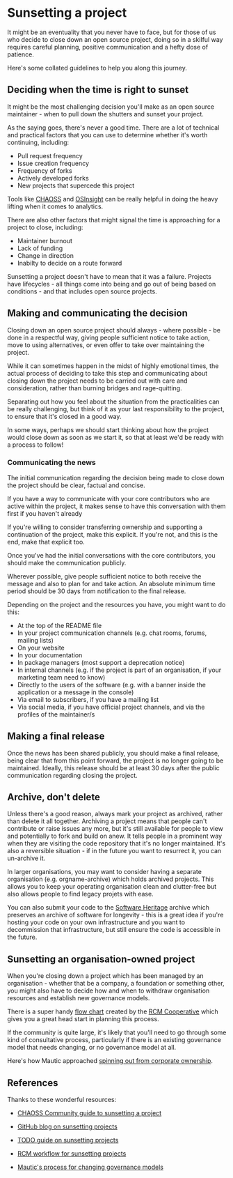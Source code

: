 # Sunsetting a project

It might be an eventuality that you never have to face, but for those of us who decide to close down an open source project, doing so in a skilful way requires careful planning, positive communication and a hefty dose of patience.

Here's some collated guidelines to help you along this journey.

## Deciding when the time is right to sunset

It might be the most challenging decision you'll make as an open source maintainer - when to pull down the shutters and sunset your project.

As the saying goes, there's never a good time. There are a lot of technical and practical factors that you can use to determine whether it's worth continuing, including:

- Pull request frequency
- Issue creation frequency
- Frequency of forks
- Actively developed forks
- New projects that supercede this project

Tools like [CHAOSS](https://chaoss.community/) and [OSInsight](https://ossinsight.io) can be really helpful in doing the heavy lifting when it comes to analytics.

There are also other factors that might signal the time is approaching for a project to close, including:

- Maintainer burnout
- Lack of funding
- Change in direction
- Inabilty to decide on a route forward

Sunsetting a project doesn't have to mean that it was a failure. Projects have lifecycles - all things come into being and go out of being based on conditions - and that includes open source projects.

## Making and communicating the decision

Closing down an open source project should always - where possible - be done in a respectful way, giving people sufficient notice to take action, move to using alternatives, or even offer to take over maintaining the project.

While it can sometimes happen in the midst of highly emotional times, the actual process of deciding to take this step and communicating about closing down the project needs to be carried out with care and consideration, rather than burning bridges and rage-quitting. 

Separating out how you feel about the situation from the practicalities can be really challenging, but think of it as your last responsibility to the project, to ensure that it's closed in a good way.

In some ways, perhaps we should start thinking about how the project would close down as soon as we start it, so that at least we'd be ready with a process to follow!

### Communicating the news

The initial communication regarding the decision being made to close down the project should be clear, factual and concise.

If you have a way to communicate with your core contributors who are active within the project, it makes sense to have this conversation with them first if you haven't already 

If you're willing to consider transferring ownership and supporting a continuation of the project, make this explicit. If you're not, and this is the end, make that explicit too.

Once you've had the initial conversations with the core contributors, you should make the communication publicly.

Wherever possible, give people sufficient notice to both receive the message and also to plan for and take action. An absolute minimum time period should be 30 days from notification to the final release.

 Depending on the project and the resources you have, you might want to do this:

- At the top of the README file
- In your project communication channels (e.g. chat rooms, forums, mailing lists)
- On your website
- In your documentation
- In package managers (most support a deprecation notice)
- In internal channels (e.g. if the project is part of an organisation, if your marketing team need to know)
- Directly to the users of the software (e.g. with a banner inside the application or a message in the console)
- Via email to subscribers, if you have a mailing list
- Via social media, if you have official project channels, and via the profiles of the maintainer/s

## Making a final release

Once the news has been shared publicly, you should make a final release, being clear that from this point forward, the project is no longer going to be maintained. Ideally, this release should be at least 30 days after the public communication regarding closing the project.

## Archive, don't delete

Unless there's a good reason, always mark your project as archived, rather than delete it all together. Archiving a project means that people can't contribute or raise issues any more, but it's still available for people to view and potentially to fork and build on anew. It tells people in a prominent way when they are visiting the code repository that it's no longer maintained. It's also a reversible situation - if in the future you want to resurrect it, you can un-archive it.

In larger organisations, you may want to consider having a separate organisation (e.g. orgname-archive) which holds archived projects. This allows you to keep your operating organisation clean and clutter-free but also allows people to find legacy projets with ease.

You can also submit your code to the [Software Heritage](https://www.softwareheritage.org/) archive which preserves an archive of software for longevity - this is a great idea if you're hosting your code on your own infrastructure and you want to decommission that infrastructure, but still ensure the code is accessible in the future.

## Sunsetting an organisation-owned project

When you're closing down a project which has been managed by an organisation - whether that be a company, a foundation or something other, you might also have to decide how and when to withdraw organisation resources and establish new governance models.

There is a super handy [flow chart](https://github.com/rcmcooperative/partner-template/blob/main/assets/RCM-sunsetting.drawio.pdf) created by the [RCM Cooperative](https://www.rcmcooperative.com/) which gives you a great head start in planning this process.

If the community is quite large, it's likely that you'll need to go through some kind of consultative process, particularly if there is an existing governance model that needs changing, or no governance model at all.

Here's how Mautic approached [spinning out from corporate ownership](https://speaking.ruthcheesley.co.uk/QYaM46/how-do-you-change-the-governance-model-of-an-established-open-source-project).

## References

Thanks to these wonderful resources:

- [CHAOSS Community guide to sunsetting a project](https://chaoss.community/practitioner-guide-sunset)

- [GitHub blog on sunsetting projects](https://github.blog/open-source/maintainers/dos-and-donts-when-sunsetting-open-source-projects/)

- [TODO guide on sunsetting projects](https://todogroup.org/resources/guides/shutting-down-an-open-source-project)

- [RCM workflow for sunsetting projects](https://github.com/rcmcooperative/partner-template/blob/main/assets/RCM-sunsetting.drawio.pdf)

- [Mautic's process for changing governance models](https://speaking.ruthcheesley.co.uk/QYaM46/how-do-you-change-the-governance-model-of-an-established-open-source-project)